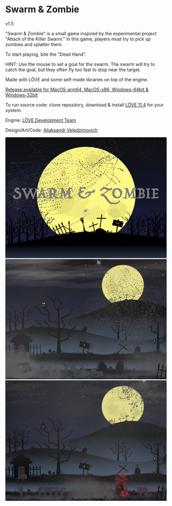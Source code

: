 # Swarm & Zombie

v1.5

"Swarm & Zombie" is a small game inspired by the experimental project "Attack of the Killer Swarm." In this game, players must try to pick up zombies and splatter them.

To start playing, bite the "Dead Hand".

HINT: Use the mouse to set a goal for the swarm. The swarm will try to catch the goal, but they often fly too fast to stop near the target.

Made with LÖVE and some self-made libraries on top of the engine.

[Release available for MacOS-arm64, MacOS-x86, Windows-64bit & Windows-32bit](https://github.com/schwarzbox/Swarm/releases)

To run source code: clone repository, download & install [LÖVE 11.4](https://love2d.org) for your system.

Engine: [LÖVE Development Team](https://love2d.org/)

Design/Art/Code: [Aliaksandr Veledzimovich](https://twitter.com/veledzimovich)

![Screenshot](screenshot/screenshot1.jpg)
![Screenshot](screenshot/screenshot2.jpg)
![Screenshot](screenshot/screenshot3.jpg)
